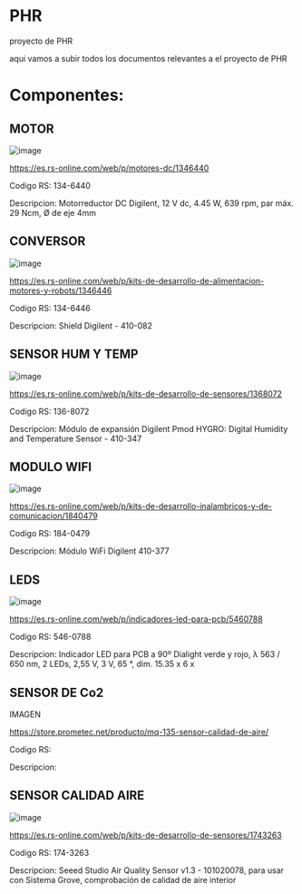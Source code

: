 # PHR
proyecto de PHR


aqui vamos a subir todos los documentos relevantes a el proyecto de PHR


# Componentes:

## **MOTOR**

![image](https://user-images.githubusercontent.com/51059877/235188877-fc8c0f26-22bc-4de2-9323-cb168545f321.png)

https://es.rs-online.com/web/p/motores-dc/1346440

Codigo RS: 134-6440

Descripcion: Motorreductor DC Digilent, 12 V dc, 4.45 W, 639 rpm, par máx. 29 Ncm, Ø de eje 4mm



## **CONVERSOR**

![image](https://user-images.githubusercontent.com/51059877/235191069-fcf59f8e-1d13-42ec-82df-d448f6b4f3da.png)

https://es.rs-online.com/web/p/kits-de-desarrollo-de-alimentacion-motores-y-robots/1346446

Codigo RS: 134-6446

Descripcion: Shield Digilent - 410-082



## **SENSOR HUM Y TEMP**

![image](https://user-images.githubusercontent.com/51059877/235191558-50789604-fcda-4fb8-9e4a-7344c630c5a1.png)

https://es.rs-online.com/web/p/kits-de-desarrollo-de-sensores/1368072


Codigo RS: 136-8072

Descripcion: Módulo de expansión Digilent Pmod HYGRO: Digital Humidity and Temperature Sensor - 410-347



## **MODULO WIFI**

![image](https://user-images.githubusercontent.com/51059877/235192000-a4ca39b7-f37a-469c-b85a-826e4d356ea6.png)

https://es.rs-online.com/web/p/kits-de-desarrollo-inalambricos-y-de-comunicacion/1840479

Codigo RS: 184-0479

Descripcion: Módulo WiFi Digilent 410-377



## **LEDS**

![image](https://user-images.githubusercontent.com/51059877/235192456-9eb19a66-d1f0-4b81-9231-f7b8b9929ccd.png)

https://es.rs-online.com/web/p/indicadores-led-para-pcb/5460788

Codigo RS: 546-0788

Descripcion: Indicador LED para PCB a 90º Dialight verde y rojo, λ 563 / 650 nm, 2 LEDs, 2,55 V, 3 V, 65 °, dim. 15.35 x 6 x



## **SENSOR DE Co2**

IMAGEN

https://store.prometec.net/producto/mq-135-sensor-calidad-de-aire/

Codigo RS: 

Descripcion: 



## **SENSOR CALIDAD AIRE**

![image](https://user-images.githubusercontent.com/51059877/235193558-786dcf83-f451-46cd-9e7f-0e588db4f815.png)

https://es.rs-online.com/web/p/kits-de-desarrollo-de-sensores/1743263

Codigo RS: 174-3263

Descripcion: Seeed Studio Air Quality Sensor v1.3 - 101020078, para usar con Sistema Grove, comprobación de calidad de aire interior




